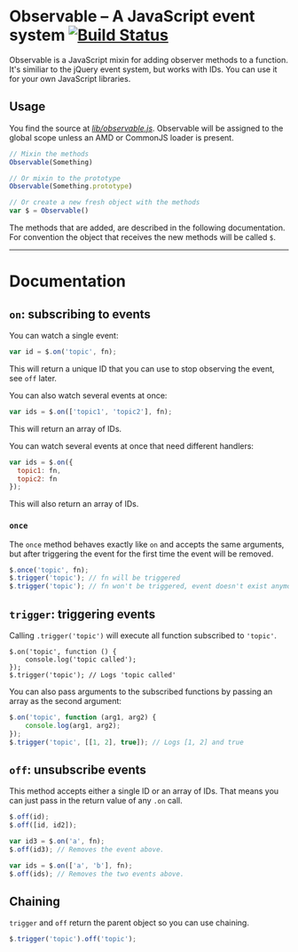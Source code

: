 # Observable – A JavaScript event system [![Build Status](https://travis-ci.org/js-coder/Observable.png)](https://travis-ci.org/js-coder/Observable)

Observable is a JavaScript mixin for adding observer methods to a function. It's similiar to the jQuery event system, but works with IDs. You can use it for your own JavaScript libraries.

## Usage

You find the source at *[lib/observable.js](blob/master/lib/observable.js)*. Observable will be assigned to the global scope unless an AMD or CommonJS loader is present.

```js
// Mixin the methods
Observable(Something)

// Or mixin to the prototype
Observable(Something.prototype)

// Or create a new fresh object with the methods
var $ = Observable()
```

The methods that are added, are described in the following documentation. For convention the object that receives the new methods will be called `$`.

- - -

# Documentation

## `on`: subscribing to events

You can watch a single event:

```js
var id = $.on('topic', fn);
```

This will return a unique ID that you can use to stop observing the event, see `off` later.

You can also watch several events at once:

```js
var ids = $.on(['topic1', 'topic2'], fn);
```

This will return an array of IDs.

You can watch several events at once that need different handlers:

```js
var ids = $.on({
  topic1: fn,
  topic2: fn
});
```

This will also return an array of IDs.


### `once`

The `once` method behaves exactly like `on` and accepts the same arguments, but after triggering the event for the first time the event will be removed.

```js
$.once('topic', fn);
$.trigger('topic'); // fn will be triggered
$.trigger('topic'); // fn won't be triggered, event doesn't exist anymore
```

## `trigger`: triggering events

Calling `.trigger('topic')` will execute all function subscribed to `'topic'`.

```
$.on('topic', function () {
	console.log('topic called');
});
$.trigger('topic'); // Logs 'topic called'
```

You can also pass arguments to the subscribed functions by passing an array as the second argument:

```js
$.on('topic', function (arg1, arg2) {
	console.log(arg1, arg2);
});
$.trigger('topic', [[1, 2], true]); // Logs [1, 2] and true
```

## `off`: unsubscribe events

This method accepts either a single ID or an array of IDs. That means you can just pass in the return value of any `.on` call.

```js
$.off(id);
$.off([id, id2]);

var id3 = $.on('a', fn);
$.off(id3); // Removes the event above.

var ids = $.on(['a', 'b'], fn);
$.off(ids); // Removes the two events above.
```

## Chaining

`trigger` and `off` return the parent object so you can use chaining.

```js
$.trigger('topic').off('topic');
```